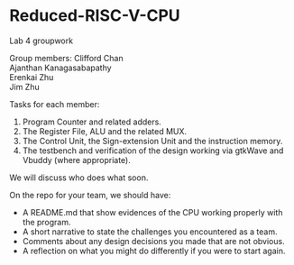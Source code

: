 # Reduced-RISC-V-CPU
Lab 4 groupwork

Group members:
Clifford Chan   
Ajanthan Kanagasabapathy   
Erenkai Zhu   
Jim Zhu

Tasks for each member:
1. Program Counter and related adders.
2. The Register File, ALU and the related MUX.
3. The Control Unit, the Sign-extension Unit and the instruction memory.
4. The testbench and verification of the design working via gtkWave and Vbuddy (where appropriate).

We will discuss who does what soon.

On the repo for your team, we should have:
- A README.md that show evidences of the CPU working properly with the program.
- A short narrative to state the challenges you encountered as a team.
- Comments about any design decisions you made that are not obvious.
- A reflection on what you might do differently if you were to start again.
